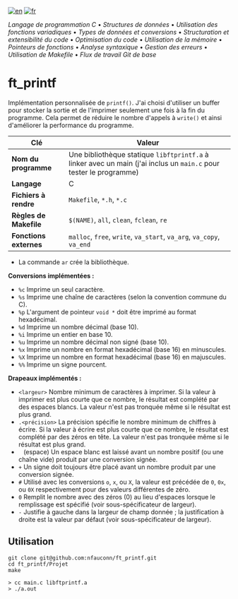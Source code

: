 [![en](https://img.shields.io/badge/lang-en-pink.svg)](https://github.com/nfauconn/ft_printf/blob/master/README.md)
[![fr](https://img.shields.io/badge/lang-fr-purple.svg)](https://github.com/nfauconn/ft_printf/blob/master/README.fr.md)

*Langage de programmation C* • *Structures de données* • *Utilisation des fonctions variadiques* • *Types de données et conversions* • *Structuration et extensibilité du code* • *Optimisation du code* • *Utilisation de la mémoire* • *Pointeurs de fonctions* • *Analyse syntaxique* • *Gestion des erreurs* • *Utilisation de Makefile* • *Flux de travail Git de base*

# ft_printf

Implémentation personnalisée de `printf()`. J'ai choisi d'utiliser un buffer pour stocker la sortie et de l'imprimer seulement une fois à la fin du programme. Cela permet de réduire le nombre d'appels à `write()` et ainsi d'améliorer la performance du programme.

| Clé | Valeur |
| -- | -- |
**Nom du programme** | Une bibliothèque statique `libftprintf.a` à linker avec un main (j'ai inclus un `main.c` pour tester le programme)
**Langage** | C
**Fichiers à rendre** | `Makefile`, `*.h`, `*.c`
**Règles de Makefile** | `$(NAME)`, `all`, `clean`, `fclean`, `re`
**Fonctions externes** | `malloc`, `free`, `write`, `va_start`, `va_arg`, `va_copy`, `va_end`

- La commande `ar` crée la bibliothèque.

**Conversions implémentées :**

- `%c` Imprime un seul caractère.
- `%s` Imprime une chaîne de caractères (selon la convention commune du C).
- `%p` L'argument de pointeur `void *` doit être imprimé au format hexadécimal.
- `%d` Imprime un nombre décimal (base 10).
- `%i` Imprime un entier en base 10.
- `%u` Imprime un nombre décimal non signé (base 10).
- `%x` Imprime un nombre en format hexadécimal (base 16) en minuscules.
- `%X` Imprime un nombre en format hexadécimal (base 16) en majuscules.
- `%%` Imprime un signe pourcent.

**Drapeaux implémentés :**
- `<largeur>` Nombre minimum de caractères à imprimer. Si la valeur à imprimer est plus courte que ce nombre, le résultat est complété par des espaces blancs. La valeur n'est pas tronquée même si le résultat est plus grand.
- `.<précision>` La précision spécifie le nombre minimum de chiffres à écrire. Si la valeur à écrire est plus courte que ce nombre, le résultat est complété par des zéros en tête. La valeur n'est pas tronquée même si le résultat est plus grand.
- ` ` (espace) Un espace blanc est laissé avant un nombre positif (ou une chaîne vide) produit par une conversion signée.
- `+` Un signe doit toujours être placé avant un nombre produit par une conversion signée.
- `#` Utilisé avec les conversions `o`, `x`, ou `X`, la valeur est précédée de `0`, `0x`, ou `0X` respectivement pour des valeurs différentes de zéro.
- `0` Remplit le nombre avec des zéros (0) au lieu d'espaces lorsque le remplissage est spécifié (voir sous-spécificateur de largeur).
- `-` Justifie à gauche dans la largeur de champ donnée ; la justification à droite est la valeur par défaut (voir sous-spécificateur de largeur).

## Utilisation

```shell
git clone git@github.com:nfauconn/ft_printf.git
cd ft_printf/Projet
make
```

``` shell
> cc main.c libftprintf.a
> ./a.out
```
